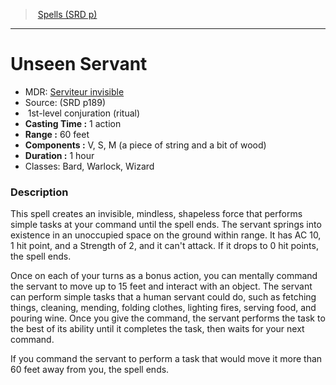 ﻿---
!SpellItem
Name: Unseen Servant
AltName: '[Serviteur invisible](hd_spells_serviteur_invisible.md)'
Type: conjuration
Level: 1
CastingTime: 1 action
Range: 60 feet
Components: V, S, M (a piece of string and a bit of wood)
Duration: 1 hour
Classes: Bard, Warlock, Wizard
Family: SpellVO
Source: (SRD p189)
Ritual: ritual
Id: spells_vo.md#unseen-servant
ParentLink: spells_vo.md#spells-srd-p
ParentName: Spells (SRD p)
NameLevel: 1
Attributes:
  Name: Unseen Servant
  Markdown: >+
    # <!--Name-->Unseen Servant<!--/Name-->


    - MDR: <!--AltName-->[Serviteur invisible](hd_spells_serviteur_invisible.md)<!--/AltName-->

    - Source: <!--Source-->(SRD p189)<!--/Source-->

    -  <!--Level-->1<!--/Level-->st-level <!--Type-->conjuration<!--/Type--> (<!--Ritual-->ritual<!--/Ritual-->)

    - **Casting Time :** <!--CastingTime-->1 action<!--/CastingTime-->

    - **Range :** <!--Range-->60 feet<!--/Range-->

    - **Components :** <!--Components-->V, S, M (a piece of string and a bit of wood)<!--/Components-->

    - **Duration :** <!--Duration-->1 hour<!--/Duration-->

    - Classes: <!--Classes-->Bard, Warlock, Wizard<!--/Classes-->


    ### Description


    This spell creates an invisible, mindless, shapeless force that performs simple tasks at your command until the spell ends. The servant springs into existence in an unoccupied space on the ground within range. It has AC 10, 1 hit point, and a Strength of 2, and it can't attack. If it drops to 0 hit points, the spell ends.


    Once on each of your turns as a bonus action, you can mentally command the servant to move up to 15 feet and interact with an object. The servant can perform simple tasks that a human servant could do, such as fetching things, cleaning, mending, folding clothes, lighting fires, serving food, and pouring wine. Once you give the command, the servant performs the task to the best of its ability until it completes the task, then waits for your next command.


    If you command the servant to perform a task that would move it more than 60 feet away from you, the spell ends.

  AltName: '[Serviteur invisible](hd_spells_serviteur_invisible.md)'
  Source: (SRD p189)
  Level: 1
  Type: conjuration
  Ritual: ritual
  CastingTime: 1 action
  Range: 60 feet
  Components: V, S, M (a piece of string and a bit of wood)
  Duration: 1 hour
  Classes: Bard, Warlock, Wizard
AttributesDictionary: >+
  Name: Unseen Servant

  Markdown: >+

    # <!--Name-->Unseen Servant<!--/Name-->





    - MDR: <!--AltName-->[Serviteur invisible](hd_spells_serviteur_invisible.md)<!--/AltName-->



    - Source: <!--Source-->(SRD p189)<!--/Source-->



    -  <!--Level-->1<!--/Level-->st-level <!--Type-->conjuration<!--/Type--> (<!--Ritual-->ritual<!--/Ritual-->)



    - **Casting Time :** <!--CastingTime-->1 action<!--/CastingTime-->



    - **Range :** <!--Range-->60 feet<!--/Range-->



    - **Components :** <!--Components-->V, S, M (a piece of string and a bit of wood)<!--/Components-->



    - **Duration :** <!--Duration-->1 hour<!--/Duration-->



    - Classes: <!--Classes-->Bard, Warlock, Wizard<!--/Classes-->





    ### Description





    This spell creates an invisible, mindless, shapeless force that performs simple tasks at your command until the spell ends. The servant springs into existence in an unoccupied space on the ground within range. It has AC 10, 1 hit point, and a Strength of 2, and it can't attack. If it drops to 0 hit points, the spell ends.





    Once on each of your turns as a bonus action, you can mentally command the servant to move up to 15 feet and interact with an object. The servant can perform simple tasks that a human servant could do, such as fetching things, cleaning, mending, folding clothes, lighting fires, serving food, and pouring wine. Once you give the command, the servant performs the task to the best of its ability until it completes the task, then waits for your next command.





    If you command the servant to perform a task that would move it more than 60 feet away from you, the spell ends.



  AltName: '[Serviteur invisible](hd_spells_serviteur_invisible.md)'

  Source: (SRD p189)

  Level: 1

  Type: conjuration

  Ritual: ritual

  CastingTime: 1 action

  Range: 60 feet

  Components: V, S, M (a piece of string and a bit of wood)

  Duration: 1 hour

  Classes: Bard, Warlock, Wizard

---
> [Spells (SRD p)](srd_spells.md)

---

# Unseen Servant

- MDR: [Serviteur invisible](hd_spells_serviteur_invisible.md)
- Source: (SRD p189)
-  1st-level conjuration (ritual)
- **Casting Time :** 1 action
- **Range :** 60 feet
- **Components :** V, S, M (a piece of string and a bit of wood)
- **Duration :** 1 hour
- Classes: Bard, Warlock, Wizard

### Description

This spell creates an invisible, mindless, shapeless force that performs simple tasks at your command until the spell ends. The servant springs into existence in an unoccupied space on the ground within range. It has AC 10, 1 hit point, and a Strength of 2, and it can't attack. If it drops to 0 hit points, the spell ends.

Once on each of your turns as a bonus action, you can mentally command the servant to move up to 15 feet and interact with an object. The servant can perform simple tasks that a human servant could do, such as fetching things, cleaning, mending, folding clothes, lighting fires, serving food, and pouring wine. Once you give the command, the servant performs the task to the best of its ability until it completes the task, then waits for your next command.

If you command the servant to perform a task that would move it more than 60 feet away from you, the spell ends.

